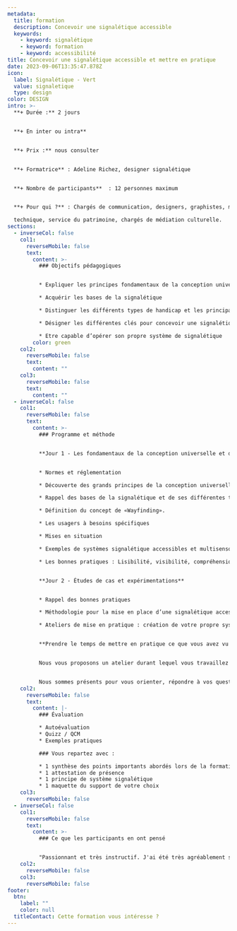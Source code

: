 ```yaml
---
metadata:
  title: formation
  description: Concevoir une signalétique accessible
  keywords:
    - keyword: signalétique
    - keyword: formation
    - keyword: accessibilité
title: Concevoir une signalétique accessible et mettre en pratique
date: 2023-09-06T13:35:47.878Z
icon:
  label: Signalétique - Vert
  value: signaletique
  type: design
color: DESIGN
intro: >-
  **+ Durée :** 2 jours


  **+﻿ En inter ou intra**


  **+﻿ Prix :** nous consulter


  **+ Formatrice** : Adeline Richez, designer signalétique


  **+ Nombre de participants**  : 12 personnes maximum


  **+ Pour qui ?** : Chargés de communication, designers, graphistes, maquettistes, référent handicap, service

  technique, service du patrimoine, chargés de médiation culturelle.
sections:
  - inverseCol: false
    col1:
      reverseMobile: false
      text:
        content: >-
          ### O﻿bjectifs pédagogiques


          * Expliquer les principes fondamentaux de la conception universelle

          * Acquérir les bases de la signalétique

          * Distinguer les différents types de handicap et les principaux besoins associés en termes de signalétique

          * Désigner les différentes clés pour concevoir une signalétique accessible

          * Etre capable d’opérer son propre système de signalétique
        color: green
    col2:
      reverseMobile: false
      text:
        content: ""
    col3:
      reverseMobile: false
      text:
        content: ""
  - inverseCol: false
    col1:
      reverseMobile: false
      text:
        content: >-
          ### Programme et méthode


          **Jour 1 - Les fondamentaux de la conception universelle et de la signalétique accessible**


          * Normes et réglementation

          * Découverte des grands principes de la conception universelle (Design For All).

          * Rappel des bases de la signalétique et de ses différentes typologies

          * Définition du concept de «Wayfinding».

          * Les usagers à besoins spécifiques

          * Mises en situation

          * Exemples de systèmes signalétique accessibles et multisensoriels

          * Les bonnes pratiques : Lisibilité, visibilité, compréhension


          **Jour 2 - Études de cas et expérimentations**


          * Rappel des bonnes pratiques

          * Méthodologie pour la mise en place d’une signalétique accessible et multisensorielle.

          * Ateliers de mise en pratique : création de votre propre système signalétique.


          **Prendre le temps de mettre en pratique ce que vous avez vu et entendu nous semble essentiel pour finaliser l’apprentissage.**


          Nous vous proposons un atelier durant lequel vous travaillez sur votre propre système de signalétique (implantation, contenus, mise en forme…)


          Nous sommes présents pour vous orienter, répondre à vos questions et faire ensemble.
    col2:
      reverseMobile: false
      text:
        content: |-
          ### Évaluation

          * Autoévaluation
          * Quizz / QCM
          * Exemples pratiques

          ### Vous repartez avec : 

          * 1 synthèse des points importants abordés lors de la formation
          * 1 attestation de présence
          * 1 principe de système signalétique
          * 1 maquette du support de votre choix
    col3:
      reverseMobile: false
  - inverseCol: false
    col1:
      reverseMobile: false
      text:
        content: >-
          ### Ce que les participants en ont pensé


          "Passionnant et très instructif. J'ai été très agréablement surprise qu'on mentionne la question du genre dans la signalétique."
    col2:
      reverseMobile: false
    col3:
      reverseMobile: false
footer:
  btn:
    label: ""
    color: null
  titleContact: Cette formation vous intéresse ?
---
```

